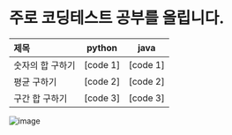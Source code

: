 # 주로 코딩테스트 공부를 올립니다.



| 제목 | python | java |
| :----------- | :------------: | :------------: |
| 숫자의 합 구하기  |  [code 1]   |   [code 1] |
| 평균 구하기    |    [code 2]  |      [code 2] |
| 구간 합 구하기    |    [code 3]  |      [code 3] |




![image](https://user-images.githubusercontent.com/103614919/216539186-5c1faf45-c805-43b1-8dde-c0a4e4f11011.png)

